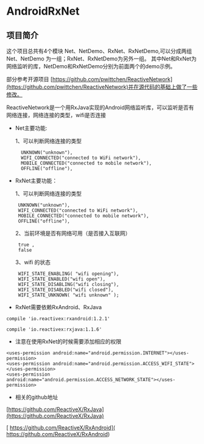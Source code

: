 # AndroidRxNet
## 项目简介
这个项目总共有4个模块 Net、NetDemo、RxNet、RxNetDemo,可以分成两组 Net、NetDemo 为一组；RxNet、RxNetDemo为另外一组。
其中Net和RxNet为网络监听的库，NetDemo和RxNetDemo分别为前面两个的demo示例。

部分参考开源项目 [https://github.com/pwittchen/ReactiveNetwork](https://github.com/pwittchen/ReactiveNetwork)并在源代码的基础上做了一些修改。

ReactiveNetwork是一个用RxJava实现的Android网络监听库，可以监听是否有网络连接，网络连接的类型，wifi是否连接

* Net主要功能:

  1、可以判断网络连接的类型
  
        UNKNOWN("unknown"),
        WIFI_CONNECTED("connected to WiFi network"),
        MOBILE_CONNECTED("connected to mobile network"),
        OFFLINE("offline"),
          
* RxNet主要功能：

  1、可以判断网络连接的类型
  
       UNKNOWN("unknown"),
       WIFI_CONNECTED("connected to WiFi network"),
       MOBILE_CONNECTED("connected to mobile network"),
       OFFLINE("offline"),
  2、当前环境是否有网络可用（是否接入互联网）
  
       true ,
       false 
  
  3、wifi 的状态
  
       WIFI_STATE_ENABLING( "wifi opening"),
       WIFI_STATE_ENABLED("wifi open"),
       WIFI_STATE_DISABLING("wifi closing"),
       WIFI_STATE_DISABLED("wifi closed"),
       WIFI_STATE_UNKNOWN( "wifi unknown" );
     
          
* RxNet需要依赖RxAndroid、RxJava

```
compile 'io.reactivex:rxandroid:1.2.1'
     
compile 'io.reactivex:rxjava:1.1.6'
```

* 注意在使用RxNet的时候需要添加相应的权限
```
<uses-permission android:name="android.permission.INTERNET"></uses-permission>
<uses-permission android:name="android.permission.ACCESS_WIFI_STATE"></uses-permission>
<uses-permission android:name="android.permission.ACCESS_NETWORK_STATE"></uses-permission>
```

* 相关的github地址

[https://github.com/ReactiveX/RxJava](https://github.com/ReactiveX/RxJava)

[ https://github.com/ReactiveX/RxAndroid]( https://github.com/ReactiveX/RxAndroid)
